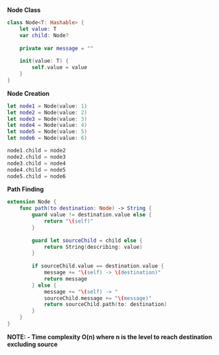 **Node Class**
```swift
class Node<T: Hashable> {
    let value: T
    var child: Node?
    
    private var message = ""
    
    init(value: T) {
        self.value = value
    }
}
```

**Node Creation**
```swift
let node1 = Node(value: 1)
let node2 = Node(value: 2)
let node3 = Node(value: 3)
let node4 = Node(value: 4)
let node5 = Node(value: 5)
let node6 = Node(value: 6)

node1.child = node2
node2.child = node3
node3.child = node4
node4.child = node5
node5.child = node6
```

**Path Finding**
```swift
extension Node {
    func path(to destination: Node) -> String {
        guard value != destination.value else {
            return "\(self)"
        }
        
        guard let sourceChild = child else {
            return String(describing: value)
        }
        
        if sourceChild.value == destination.value {
            message += "\(self) -> \(destination)"
            return message
        } else {
            message += "\(self) -> "
            sourceChild.message += "\(message)"
            return sourceChild.path(to: destination)
        }
    }
}
```

**NOTE: - Time complexity O(n) where n is the level to reach destination excluding source**
